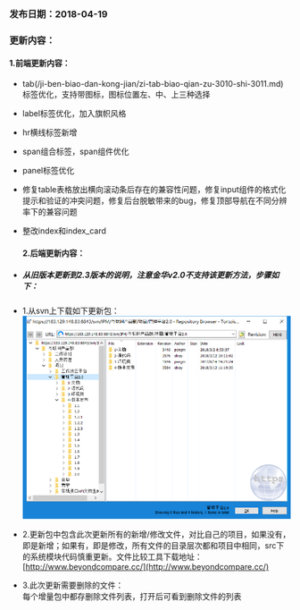 ### 发布日期：2018-04-19

### 更新内容：

#### 1.前端更新内容：

* tab(/ji-ben-biao-dan-kong-jian/zi-tab-biao-qian-zu-3010-shi-3011.md)
标签优化，支持带图标，图标位置左、中、上三种选择
* label标签优化，加入旗帜风格
* hr横线标签新增
* span组合标签，span组件优化
* panel标签优化
* 修复table表格放出横向滚动条后存在的兼容性问题，修复input组件的格式化提示和验证的冲突问题，修复后台脱敏带来的bug，修复顶部导航在不同分辨率下的兼容问题
* 整改index和index_card
  #### 2.后端更新内容：

* ##### 从旧版本更新到2.3版本的说明，注意金华v2.0不支持该更新方法，步骤如下：
* 1.从svn上下载如下更新包：  
  ![](/assets/v2.0-1.png)
* 2.更新包中包含此次更新所有的新增/修改文件，对比自己的项目，如果没有，即是新增；如果有，即是修改，所有文件的目录层次都和项目中相同，src下的系统模块代码慎重更新。文件比较工具下载地址：[http://www.beyondcompare.cc/](http://www.beyondcompare.cc/)

* 3.此次更新需要删除的文件：  
  每个增量包中都存删除文件列表，打开后可看到删除文件的列表



